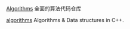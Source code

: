 [Algorithms](https://github.com/Dev-XYS/Algorithms) 全面的算法代码仓库

[algorithms](https://github.com/xtaci/algorithms) Algorithms & Data structures in C++.